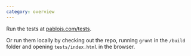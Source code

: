 ```yaml
---
category: overview
---
```


Run the tests at [pablojs.com/tests](http://pablojs.com/tests).

Or run them locally by checking out the repo, running `grunt` in the `/build` folder and opening `tests/index.html` in the browser.  
